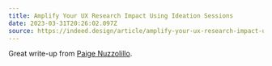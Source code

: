 ```yaml
---
title: Amplify Your UX Research Impact Using Ideation Sessions
date: 2023-03-31T20:26:02.097Z
source: https://indeed.design/article/amplify-your-ux-research-impact-using-ideation-sessions
---
```

Great write-up from [Paige Nuzzolillo](https://www.linkedin.com/in/paigenuzzolillo/).